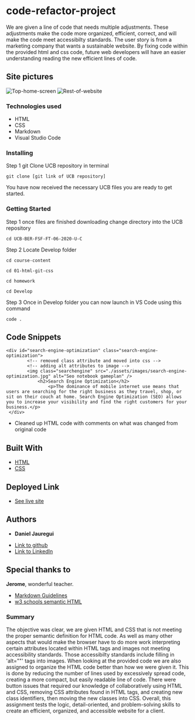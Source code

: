 # code-refactor-project
We are given a line of code that needs multiple adjustments. These adjustments make the code more organized, efficient, correct, and will make the code meet accessibilty standards. The user story is from a marketing company that wants a sustainable website. By fixing code within the provided html and css code, future web developers will have an easier understanding reading the new efficient lines of code.

## Site pictures
![Top-home-screen](Homescreen.png)
![Rest-of-website](website.png)

### Technologies used
- HTML
- CSS
- Markdown
- Visual Studio Code

### Installing
Step 1 git Clone UCB repository in terminal
```
git clone [git link of UCB repository]
```
You have now received the necessary UCB files you are ready to get started.

### Getting Started

Step 1 once files are finished downloading change directory into the UCB repository
```
cd UCB-BER-FSF-FT-06-2020-U-C
```
Step 2 Locate Develop folder
```
cd course-content
```
```
cd 01-html-git-css
```
```
cd homework
```
```
cd Develop
```
Step 3 Once in Develop folder you can now launch in VS Code using this command
```
code .
```
## Code Snippets
```
<div id="search-engine-optimization" class="search-engine-optimization">
        <!-- removed class attribute and moved into css -->
        <!-- adding alt attributes to image -->
        <img class="searchengine" src="./assets/images/search-engine-optimization.jpg" alt="Seo notebook gameplan" />
            <h2>Search Engine Optimization</h2>
                <p>The dominance of mobile internet use means that users are searching for the right business as they travel, shop, or sit on their couch at home. Search Engine Optimization (SEO) allows you to increase your visibility and find the right customers for your business.</p>
 </div>
 ```
 * Cleaned up HTML code with comments on what was changed from original code




## Built With
* [HTML](https://developer.mozilla.org/en-US/docs/Web/HTML)
* [CSS](https://developer.mozilla.org/en-US/docs/Web/CSS)

## Deployed Link
* [See live site](https://kionling.github.io/code-refactor-project/)

## Authors 
* **Daniel Jauregui** 
- [Link to github](https://github.com/Kionling)
- [Link to LinkedIn](https://www.linkedin.com/in/daniel-jauregui-velazquez-b64a80172/)

## Special thanks to 
**Jerome**, wonderful teacher.
* [Markdown Guidelines](https://ucb.bootcampcontent.com/UCB-Coding-Bootcamp/ucb-ber-fsf-ft-06-2020-u-c/blob/master/course-content/02-css-bootstrap/activities/06-2-markdown-breakdown/template.md)
* [w3 schools semantic HTML](https://www.w3schools.com/html/html5_semantic_elements.asp)

### Summary
The objective was clear, we are given HTML and CSS that is not meeting the proper semantic definition for HTML code. As well as many other aspects that would make the browser have to do more work interpreting certain attributes located within HTML tags and images not meeting accessibility standards. Those accessibilty standards include filling in 'alt=""' tags into images. When looking at the provided code we are also assigned to organize the HTML code better than how we were given it. This is done by reducing the number of lines used by excessively spread code, creating a more compact, but easily readable line of code. There were button issues that required our knowledge of collaboratively using HTML and CSS, removing CSS attributes found in HTML tags, and creating new class identifiers, then moving the new classes into CSS. Overall, this assignment tests the logic, detail-oriented, and problem-solving skills to create an efficient, organized, and accessible website for a client. 